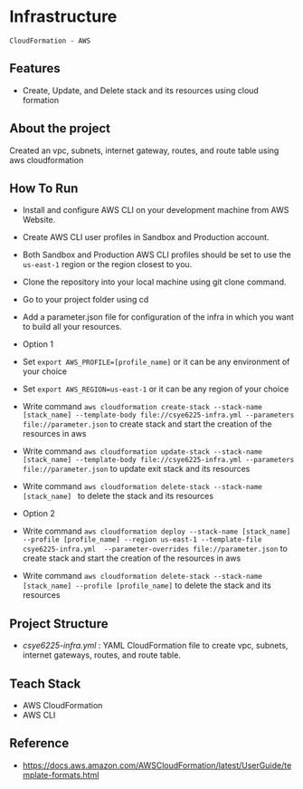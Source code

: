 # Infrastructure
``CloudFormation - AWS``

## Features
* Create, Update, and Delete stack and its resources using cloud formation

## About the project
Created an vpc, subnets, internet gateway, routes, and route table using aws cloudformation

## How To Run
* Install and configure AWS CLI on your development machine from AWS Website.
* Create AWS CLI user profiles in Sandbox and Production account.
* Both Sandbox and Production AWS CLI profiles should be set to use the ``us-east-1`` region or the region closest to you.
* Clone the repository into your local machine using git clone command.
* Go to your project folder using cd
* Add a parameter.json file for configuration of the infra in which you want to build all your resources.

* Option 1
* Set ``export AWS_PROFILE=[profile_name]`` or it can be any environment of your choice  
* Set ``export AWS_REGION=us-east-1`` or it can be any region of your choice
* Write command ```aws cloudformation create-stack --stack-name [stack_name] --template-body file://csye6225-infra.yml --parameters file://parameter.json``` to create stack and start the creation of the resources in aws
* Write command ```aws cloudformation update-stack --stack-name [stack_name] --template-body file://csye6225-infra.yml --parameters file://parameter.json``` to update exit stack and its resources
* Write command ```aws cloudformation delete-stack --stack-name [stack_name] ``` to delete the stack and its resources

* Option 2
* Write command ```aws cloudformation deploy --stack-name [stack_name] --profile [profile_name] --region us-east-1 --template-file csye6225-infra.yml  --parameter-overrides file://parameter.json``` to create stack and start the creation of the resources in aws
* Write command ```aws cloudformation delete-stack --stack-name [stack_name] --profile [profile_name]``` to delete the stack and its resources

## Project Structure
* *csye6225-infra.yml* : YAML CloudFormation file to create vpc, subnets, internet gateways, routes, and route table.
  
## Teach Stack
* AWS CloudFormation
* AWS CLI

## Reference 
* https://docs.aws.amazon.com/AWSCloudFormation/latest/UserGuide/template-formats.html
